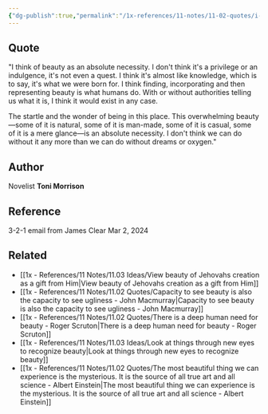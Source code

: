 ```yaml
---
{"dg-publish":true,"permalink":"/1x-references/11-notes/11-02-quotes/i-think-of-beauty-as-an-absolute-necessity-toni-morrison/","title":"I think of beauty as an absolute necessity - Toni Morrison","created":"2024-03-03T19:55:31.018+03:00","updated":"2024-03-03T19:55:31.018+03:00"}
---
```



## Quote
"I think of beauty as an absolute necessity. I don't think it's a privilege or an indulgence, it's not even a quest. I think it's almost like knowledge, which is to say, it's what we were born for. I think finding, incorporating and then representing beauty is what humans do. With or without authorities telling us what it is, I think it would exist in any case.

The startle and the wonder of being in this place. This overwhelming beauty—some of it is natural, some of it is man-made, some of it is casual, some of it is a mere glance—is an absolute necessity. I don't think we can do without it any more than we can do without dreams or oxygen."

## Author
Novelist **Toni Morrison**

## Reference
3-2-1 email from James Clear Mar 2, 2024

## Related
- [[1x - References/11 Notes/11.03 Ideas/View beauty of Jehovahs creation as a gift from Him\|View beauty of Jehovahs creation as a gift from Him]]
- [[1x - References/11 Notes/11.02 Quotes/Capacity to see beauty is also the capacity to see ugliness - John Macmurray\|Capacity to see beauty is also the capacity to see ugliness - John Macmurray]]
- [[1x - References/11 Notes/11.02 Quotes/There is a deep human need for beauty - Roger Scruton\|There is a deep human need for beauty - Roger Scruton]]
- [[1x - References/11 Notes/11.03 Ideas/Look at things through new eyes to recognize beauty\|Look at things through new eyes to recognize beauty]]
- [[1x - References/11 Notes/11.02 Quotes/The most beautiful thing we can experience is the mysterious. It is the source of all true art and all science - Albert Einstein\|The most beautiful thing we can experience is the mysterious. It is the source of all true art and all science - Albert Einstein]]